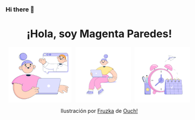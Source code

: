### Hi there 👋

<h1 align="center">¡Hola, soy Magenta Paredes!</h1>
<div style="display: flex; justify-content: center;">
  <img src="bubble-gum-psychologist-online-consultation.png" alt="Ilustración 1" height="150px" style="margin-right: 10px;" />
  <img src="bubble-gum-workflow.gif" alt="Ilustración 2" height="150px" style="margin-right: 10px;" />
  <img src="bubble-gum-clock-near-calendar.png" alt="Ilustración 3" height="150px" />
</div>

<p align="center">Ilustración por <a href="https://icons8.com/illustrations/author/7WmtYU90j36d">Fruzka</a> de <a href="https://icons8.com/illustrations">Ouch!</a></p>

<!--
**Meowwuw/Meowwuw** is a ✨ _special_ ✨ repository because its `README.md` (this file) appears on your GitHub profile.

Here are some ideas to get you started:

- 🔭 I’m currently working on ...
- 🌱 I’m currently learning ...
- 👯 I’m looking to collaborate on ...
- 🤔 I’m looking for help with ...
- 💬 Ask me about ...
- 📫 How to reach me: ...
- 😄 Pronouns: ...
- ⚡ Fun fact: ...
-->
